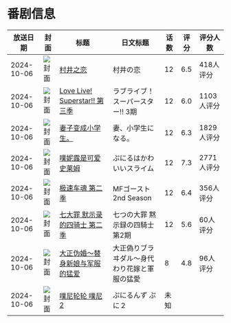 # 番剧信息

|放送日期|封面|标题|日文标题|话数|评分|评分人数|
|---|---|---|---|---|---|---|
|2024-10-06|![封面](https://lain.bgm.tv/pic/cover/c/77/4f/387746_r61U1.jpg)|[村井之恋](https://bangumi.tv/subject/387746)|村井の恋|12|6.5|418人评分|
|2024-10-06|![封面](https://lain.bgm.tv/pic/cover/c/4f/12/404480_OokoZ.jpg)|[Love Live! Superstar!! 第三季](https://bangumi.tv/subject/404480)|ラブライブ！スーパースター!! 3期|12|6.0|1103人评分|
|2024-10-06|![封面](https://lain.bgm.tv/pic/cover/c/7b/d8/424680_wCR0a.jpg)|[妻子变成小学生。](https://bangumi.tv/subject/424680)|妻、小学生になる。|12|6.3|1829人评分|
|2024-10-06|![封面](https://lain.bgm.tv/pic/cover/c/fe/ab/470045_zA9BA.jpg)|[噗妮露是可爱史莱姆](https://bangumi.tv/subject/470045)|ぷにるはかわいいスライム|12|7.3|2771人评分|
|2024-10-06|![封面](https://lain.bgm.tv/pic/cover/c/b7/56/470738_44EQk.jpg)|[极速车魂 第二季](https://bangumi.tv/subject/470738)|MFゴースト 2nd Season|12|6.4|356人评分|
|2024-10-06|![封面](https://lain.bgm.tv/pic/cover/c/73/11/486102_IrcKt.jpg)|[七大罪 默示录的四骑士 第二季](https://bangumi.tv/subject/486102)|七つの大罪 黙示録の四騎士 第2期|12|5.6|60人评分|
|2024-10-06|![封面](https://bangumi.tv/img/no_icon_subject.png)|[大正伪婚～替身新娘与军服的猛爱](https://bangumi.tv/subject/509169)|大正偽りブラヰダル～身代わり花嫁と軍服の猛愛|8|4.8|96人评分|
|2024-10-06|![封面](https://lain.bgm.tv/pic/cover/c/99/73/513375_1lD0g.jpg)|[噗尼轮轮 噗尼2](https://bangumi.tv/subject/513375)|ぷにるんず ぷに２|未知|||
